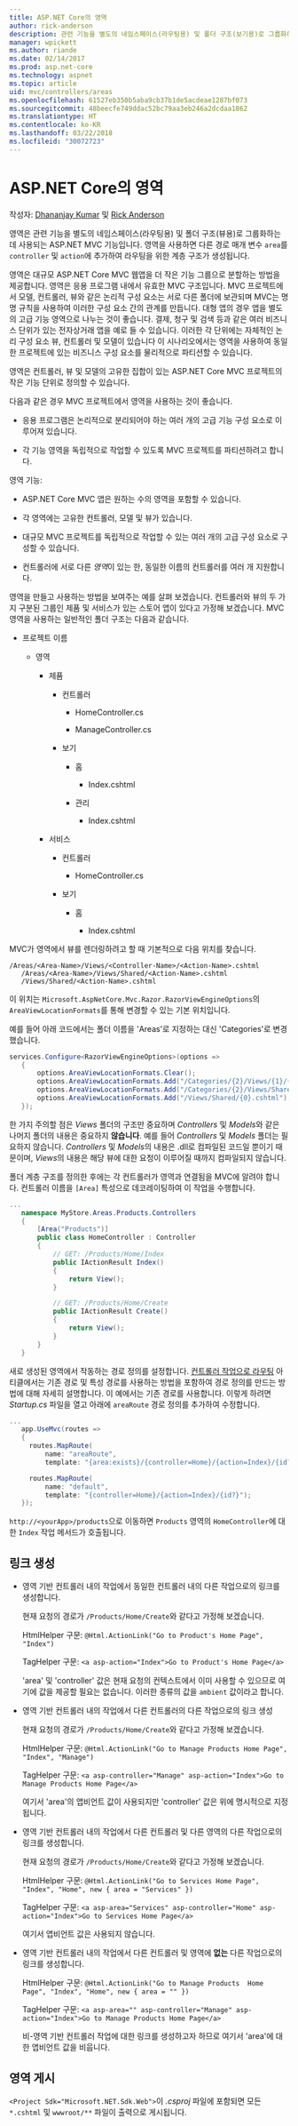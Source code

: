```yaml
---
title: ASP.NET Core의 영역
author: rick-anderson
description: 관련 기능을 별도의 네임스페이스(라우팅용) 및 폴더 구조(보기용)로 그룹화하는 데 사용되는 ASP.NET MVC 기능인 영역에 대해 알아봅니다.
manager: wpickett
ms.author: riande
ms.date: 02/14/2017
ms.prod: asp.net-core
ms.technology: aspnet
ms.topic: article
uid: mvc/controllers/areas
ms.openlocfilehash: 61527eb350b5aba9cb37b1de5acdeae1287bf073
ms.sourcegitcommit: 48beecfe749ddac52bc79aa3eb246a2dcdaa1862
ms.translationtype: HT
ms.contentlocale: ko-KR
ms.lasthandoff: 03/22/2018
ms.locfileid: "30072723"
---
```

# <a name="areas-in-aspnet-core"></a>ASP.NET Core의 영역

작성자: [Dhananjay Kumar](https://twitter.com/debug_mode) 및 [Rick Anderson](https://twitter.com/RickAndMSFT)

영역은 관련 기능을 별도의 네임스페이스(라우팅용) 및 폴더 구조(뷰용)로 그룹화하는 데 사용되는 ASP.NET MVC 기능입니다. 영역을 사용하면 다른 경로 매개 변수 `area`를 `controller` 및 `action`에 추가하여 라우팅을 위한 계층 구조가 생성됩니다.

영역은 대규모 ASP.NET Core MVC 웹앱을 더 작은 기능 그룹으로 분할하는 방법을 제공합니다. 영역은 응용 프로그램 내에서 유효한 MVC 구조입니다. MVC 프로젝트에서 모델, 컨트롤러, 뷰와 같은 논리적 구성 요소는 서로 다른 폴더에 보관되며 MVC는 명명 규칙을 사용하여 이러한 구성 요소 간의 관계를 만듭니다. 대형 앱의 경우 앱을 별도의 고급 기능 영역으로 나누는 것이 좋습니다. 결제, 청구 및 검색 등과 같은 여러 비즈니스 단위가 있는 전자상거래 앱을 예로 들 수 있습니다. 이러한 각 단위에는 자체적인 논리 구성 요소 뷰, 컨트롤러 및 모델이 있습니다 이 시나리오에서는 영역을 사용하여 동일한 프로젝트에 있는 비즈니스 구성 요소를 물리적으로 파티션할 수 있습니다.

영역은 컨트롤러, 뷰 및 모델의 고유한 집합이 있는 ASP.NET Core MVC 프로젝트의 작은 기능 단위로 정의할 수 있습니다.

다음과 같은 경우 MVC 프로젝트에서 영역을 사용하는 것이 좋습니다.

* 응용 프로그램은 논리적으로 분리되어야 하는 여러 개의 고급 기능 구성 요소로 이루어져 있습니다.

* 각 기능 영역을 독립적으로 작업할 수 있도록 MVC 프로젝트를 파티션하려고 합니다.

영역 기능:

* ASP.NET Core MVC 앱은 원하는 수의 영역을 포함할 수 있습니다.

* 각 영역에는 고유한 컨트롤러, 모델 및 뷰가 있습니다.

* 대규모 MVC 프로젝트를 독립적으로 작업할 수 있는 여러 개의 고급 구성 요소로 구성할 수 있습니다.

* 컨트롤러에 서로 다른 *영역*이 있는 한, 동일한 이름의 컨트롤러를 여러 개 지원합니다.

영역을 만들고 사용하는 방법을 보여주는 예를 살펴 보겠습니다. 컨트롤러와 뷰의 두 가지 구분된 그룹인 제품 및 서비스가 있는 스토어 앱이 있다고 가정해 보겠습니다. MVC 영역을 사용하는 일반적인 폴더 구조는 다음과 같습니다.

* 프로젝트 이름

  * 영역

    * 제품

      * 컨트롤러

        * HomeController.cs

        * ManageController.cs

      * 보기

        * 홈

          * Index.cshtml

        * 관리

          * Index.cshtml

    * 서비스

      * 컨트롤러

        * HomeController.cs

      * 보기

        * 홈

          * Index.cshtml

MVC가 영역에서 뷰를 렌더링하려고 할 때 기본적으로 다음 위치를 찾습니다.

```text
/Areas/<Area-Name>/Views/<Controller-Name>/<Action-Name>.cshtml
   /Areas/<Area-Name>/Views/Shared/<Action-Name>.cshtml
   /Views/Shared/<Action-Name>.cshtml
   ```

이 위치는 `Microsoft.AspNetCore.Mvc.Razor.RazorViewEngineOptions`의 `AreaViewLocationFormats`를 통해 변경할 수 있는 기본 위치입니다.

예를 들어 아래 코드에서는 폴더 이름을 'Areas'로 지정하는 대신 'Categories'로 변경했습니다.

```csharp
services.Configure<RazorViewEngineOptions>(options =>
   {
       options.AreaViewLocationFormats.Clear();
       options.AreaViewLocationFormats.Add("/Categories/{2}/Views/{1}/{0}.cshtml");
       options.AreaViewLocationFormats.Add("/Categories/{2}/Views/Shared/{0}.cshtml");
       options.AreaViewLocationFormats.Add("/Views/Shared/{0}.cshtml");
   });
   ```

한 가지 주의할 점은 *Views* 폴더의 구조만 중요하며 *Controllers* 및 *Models*와 같은 나머지 폴더의 내용은 중요하지 **않습니다**. 예를 들어 *Controllers* 및 *Models* 폴더는 필요하지 않습니다. *Controllers* 및 *Models*의 내용은 .dll로 컴파일된 코드일 뿐이기 때문이며, *Views*의 내용은 해당 뷰에 대한 요청이 이루어질 때까지 컴파일되지 않습니다.

폴더 계층 구조를 정의한 후에는 각 컨트롤러가 영역과 연결됨을 MVC에 알려야 합니다. 컨트롤러 이름을 `[Area]` 특성으로 데코레이팅하여 이 작업을 수행합니다.

```csharp
...
   namespace MyStore.Areas.Products.Controllers
   {
       [Area("Products")]
       public class HomeController : Controller
       {
           // GET: /Products/Home/Index
           public IActionResult Index()
           {
               return View();
           }

           // GET: /Products/Home/Create
           public IActionResult Create()
           {
               return View();
           }
       }
   }
   ```

새로 생성된 영역에서 작동하는 경로 정의를 설정합니다. [컨트롤러 작업으로 라우팅](routing.md) 아티클에서는 기존 경로 및 특성 경로를 사용하는 방법을 포함하여 경로 정의를 만드는 방법에 대해 자세히 설명합니다. 이 예에서는 기존 경로를 사용합니다. 이렇게 하려면 *Startup.cs* 파일을 열고 아래에 `areaRoute` 경로 정의를 추가하여 수정합니다.

```csharp
...
   app.UseMvc(routes =>
   {
     routes.MapRoute(
         name: "areaRoute",
         template: "{area:exists}/{controller=Home}/{action=Index}/{id?}");

     routes.MapRoute(
         name: "default",
         template: "{controller=Home}/{action=Index}/{id?}");
   });
   ```

`http://<yourApp>/products`으로 이동하면 `Products` 영역의 `HomeController`에 대한 `Index` 작업 메서드가 호출됩니다.

## <a name="link-generation"></a>링크 생성

* 영역 기반 컨트롤러 내의 작업에서 동일한 컨트롤러 내의 다른 작업으로의 링크를 생성합니다.

  현재 요청의 경로가 `/Products/Home/Create`와 같다고 가정해 보겠습니다.

  HtmlHelper 구문: `@Html.ActionLink("Go to Product's Home Page", "Index")`

  TagHelper 구문: `<a asp-action="Index">Go to Product's Home Page</a>`

  'area' 및 'controller' 값은 현재 요청의 컨텍스트에서 이미 사용할 수 있으므로 여기에 값을 제공할 필요는 없습니다. 이러한 종류의 값을 `ambient` 값이라고 합니다.

* 영역 기반 컨트롤러 내의 작업에서 다른 컨트롤러의 다른 작업으로의 링크 생성

  현재 요청의 경로가 `/Products/Home/Create`와 같다고 가정해 보겠습니다.

  HtmlHelper 구문: `@Html.ActionLink("Go to Manage Products Home Page", "Index", "Manage")`

  TagHelper 구문: `<a asp-controller="Manage" asp-action="Index">Go to Manage Products Home Page</a>`

  여기서 'area'의 앱비언트 값이 사용되지만 'controller' 값은 위에 명시적으로 지정됩니다.

* 영역 기반 컨트롤러 내의 작업에서 다른 컨트롤러 및 다른 영역의 다른 작업으로의 링크를 생성합니다.

  현재 요청의 경로가 `/Products/Home/Create`와 같다고 가정해 보겠습니다.

  HtmlHelper 구문: `@Html.ActionLink("Go to Services Home Page", "Index", "Home", new { area = "Services" })`

  TagHelper 구문: `<a asp-area="Services" asp-controller="Home" asp-action="Index">Go to Services Home Page</a>`

  여기서 앱비언트 값은 사용되지 않습니다.

* 영역 기반 컨트롤러 내의 작업에서 다른 컨트롤러 및 영역에 **없는** 다른 작업으로의 링크를 생성합니다.

  HtmlHelper 구문: `@Html.ActionLink("Go to Manage Products  Home Page", "Index", "Home", new { area = "" })`

  TagHelper 구문: `<a asp-area="" asp-controller="Manage" asp-action="Index">Go to Manage Products Home Page</a>`

  비-영역 기반 컨트롤러 작업에 대한 링크를 생성하고자 하므로 여기서 'area'에 대한 앱비언트 값을 비웁니다.

## <a name="publishing-areas"></a>영역 게시

`<Project Sdk="Microsoft.NET.Sdk.Web">`이 *.csproj* 파일에 포함되면 모든 `*.cshtml` 및 `wwwroot/**` 파일이 출력으로 게시됩니다.
